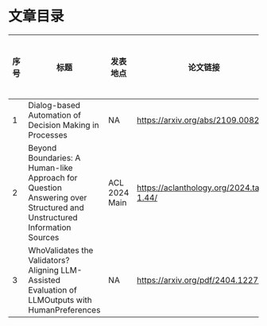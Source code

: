 # 文章目录


|序号|标题|发表地点|论文链接|论文总结|涉及技术栈|阅读状态|笔记链接|
| - | - | - |- |- |- |- |-|
|1|Dialog-based Automation of Decision Making in Processes|NA|https://arxiv.org/abs/2109.00822|||<mark>未读<mark>||
|2|Beyond Boundaries: A Human-like Approach for Question Answering over Structured and Unstructured Information Sources|ACL 2024 Main|https://aclanthology.org/2024.tacl-1.44/|||<mark>未读<mark>||
|3|WhoValidates the Validators? Aligning LLM-Assisted Evaluation of LLMOutputs with HumanPreferences|NA|https://arxiv.org/pdf/2404.12272|||<mark>未读<mark>||